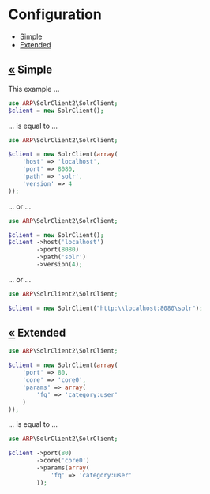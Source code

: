 # Configuration
* [Simple](#simple)
* [Extended](#extended)

## <a href="../README.md">&laquo;</a> <a name="simple"></a>Simple

This example ...

```php
use ARP\SolrClient2\SolrClient;
$client = new SolrClient();
```

... is equal to ...


```php
use ARP\SolrClient2\SolrClient;

$client = new SolrClient(array(
    'host' => 'localhost',
    'port' => 8080,
    'path' => 'solr',
    'version' => 4
));
```

... or ...

```php
use ARP\SolrClient2\SolrClient;

$client = new SolrClient();
$client ->host('localhost')
        ->port(8080)
        ->path('solr')
        ->version(4);
```

... or ...

```php
use ARP\SolrClient2\SolrClient;

$client = new SolrClient("http:\\localhost:8080\solr");
```

## <a href="../README.md">&laquo;</a> <a name="extended"></a>Extended

```php
use ARP\SolrClient2\SolrClient;

$client = new SolrClient(array(
    'port' => 80,
    'core' => 'core0',
    'params' => array(
        'fq' => 'category:user'
    )
));
```

... is equal to ...

```php
use ARP\SolrClient2\SolrClient;

$client ->port(80)
        ->core('core0')
        ->params(array(
            'fq' => 'category:user'
        ));
```
